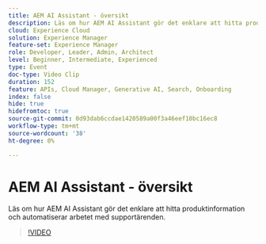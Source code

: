 ```yaml
---
title: AEM AI Assistant - översikt
description: Läs om hur AEM AI Assistant gör det enklare att hitta produktinformation och automatiserar arbetet med supportärenden.
cloud: Experience Cloud
solution: Experience Manager
feature-set: Experience Manager
role: Developer, Leader, Admin, Architect
level: Beginner, Intermediate, Experienced
type: Event
doc-type: Video Clip
duration: 152
feature: APIs, Cloud Manager, Generative AI, Search, Onboarding
index: false
hide: true
hidefromtoc: true
source-git-commit: 0d93dab6ccdae1420589a00f3a46eef10bc16ec8
workflow-type: tm+mt
source-wordcount: '38'
ht-degree: 0%

---
```



# AEM AI Assistant - översikt

Läs om hur AEM AI Assistant gör det enklare att hitta produktinformation och automatiserar arbetet med supportärenden.

>[!VIDEO](https://video.tv.adobe.com/v/3459225/?learn=on&enablevpops)
